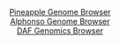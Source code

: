 <div id="Pineapple_Genome_Browser" align="center">
  <a href="https://igv.org/app/?sessionURL=blob:zZNdT9swFIb_iyXQJqX5bJsmEprajEIptIwSOkAoOkmcxODYwXa_qPrfZ9Cm3TCJXmya5Av7yPZ539ePt2iJhSScoRC5ptMxHQcZSFZ8NYO6oXgCNZYoLIBKbCCBCywwyzAKt6gAqSC.OtcnK6UaGVoWUU2rBlZyU3om1PDCGaykmfHaijilkHIBigtpDQQsuUXKZWuFU2gaU_f2zI6VgwILaFNxJrnVYFYmK31f8quUlJjxGif1giryJiDRerTG3CzgS38.62cZlnKMN6P8qD8e9W.84_jupBvdxdPTedydH85IyUAtBD6CA3cQRcBPSNq.uVwPBy_Ti0GWX2_41WV84H09PF43RGB55PhOz.t4QeDqaAjL8fp_cq0H2dP5.emUjqORfy2j9l1V3YyDuhBBVcr66Q..dwaiPFtoElBWCT90bMOzu0bH7bZep07PsO1ApyM4QeH9g4GUgOxJb7_fIrVpNC9I4ufFGzoG4iLHAoWtwLZ9R1_fafttOwicnbFFC0H_XrTD.Crwbbfvut2kIFRpmPNEskaawJi5zAqzfNkzy4KtbznJx7l_PJ.Qk.Ho7Nt60rsIIC3fzdLT_nXrt.fTRj.i6J9Q9xEhpkr3RS33b6.7w0n78XucOs_6x9FpJB5zmA6fZu9_steA9gun4KIGpffril7.5G0JggBTurAkkqSEErWZ6xz5CoWO62lsUcYp1xwiUaafbMM2nI79.Tee3u5h9wM-">Pineapple Genome Browser</a>
</div>
<div id="Alphonso_Genome_Browser" align="center">
  <a href="https://igv.org/app/?sessionURL=blob:zZJfb9owFMW_i6VWmxQS5x8hkdAEtFAEFKldykZVRSZxgotjB9skUMR3n1tt2ksnlYdNk_xgX137nnP8O4IaC0k4AxFwTNs3bRsYQK55c4_KiuJbVGIJohxRiQ0gcI4FZikG0RHkSCoU3031zbVSlYwsi6iqVSJWcFO6JirRC2eokWbKS2vAKUUrLpDiQlp9gWpukaJuNXiFqsrUs13TtzKkkIVoteZMcqvCrEga_V7yq5QUmPESJ.WOKvImINF6tMbMzNGX3uK.l6ZYygk.jLNubzLuPbjX8XLUHizj.c0ibi8u70nBkNoJ3L1.FoOHzpC6s_7ywhmODtlgPd8Mc.l7i_GFe3V5va.IwLJrB3bH9d0wCHQ0hGV4_z.51ouc6XzrjWNvHk_nk7r0rp7783IAhzyLvRv5ru8OOBmA8nSnSQDpWgSRDQ0Xtg3fabdet3bHgDDU6QhOQPT4ZAAlULrR7Y9HoA6V5gVIvN29oWMALjIsQNQKIQzsMHR8L_BgGNon4wh2gv69aIfxXRhAp.c47SQnVGmYs0SySpqIMbNOc7N4OTfLDaEFqrNNHs62cEq8fNTM1pjfVps_ZGkAPfrt.7TRjyj6J9R9RIipVueihl_CDfwKlwztv._x5Nuo89BgPh30Fs278bxCdF40ORclUrpfV_TxJ201EgQxpQs1kWRFKFGHhU6RNyCyHVdDC1JOuaYQiGL1CRrQsH34.Tec7unp9AM-">Alphonso Genome Browser</a>
</div>


<div id="DAF_Genomics_Browser" align="center">
  <a href="https://igv.org/app/?sessionURL=blob:tZFra9swFIb_i6D9ZDuWfIsNYbhdupT0RoITSCnh1D6OTW3Lk.SkSch_r_A6BhtlDDrQERLn8r7ScyRbFLLkDYkIs6hnUUoMIgu.m0PdVngHNUoS5VBJNIjAHAU2KZLoSHKQCpLZje4slGplNBhkkJsbbHhdptKSjgWtKXmnCtSlJrOghgNvYCetlNe6WMEAqrbgjeQDSFOU0rQHLTab9Q709jO37kfiuu4qVfaqa21CG8usHLTbssnw9S9G_oOyXuWXeDmP._4p7q.zUTy9jhfOOFl98y9Xyf1kmfjL83m5aUB1AkfPzc1yD_fB5Ixd2Dq2lxezYnu1edkf_Ond7Znz9Xz82pYC5YgGdOh4ztBj5GSQiqedxkDSQtCIukbAhgZzXfP96Hi._gfBSxI9PhlECUhfdPnjkah9q2ERid.7nptBuMhQkMgMbTugYcg8N3DtMKQn40g6UX0yzatkFgY2ixnzrWeotX5eVv0XaqE_k5.F8rfJOv4VlTMLx6v21i8W88luHAwXGtfk4SFc0UObfgDKIB8.LOeiBqVTP67vWKDSejU26hcX5_R0egM-">DAF Genomics Browser</a>
</div>
